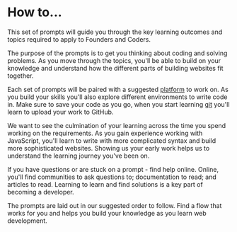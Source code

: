 # How to...

This set of prompts will guide you through the key learning outcomes and topics required to apply to Founders and Coders.

The purpose of the prompts is to get you thinking about coding and solving problems. As you move through the topics, you'll be able to build on your knowledge and understand how the different parts of building websites fit together.

Each set of prompts will be paired with a suggested [platform](./platforms) to work on. As you build your skills you'll also explore different environments to write code in. Make sure to save your code as you go, when you start learning [git](./git) you'll learn to upload your work to GitHub.

We want to see the culmination of your learning across the time you spend working on the requirements. As you gain experience working with JavaScript, you'll learn to write with more complicated syntax and build more sophisticated websites. Showing us your early work helps us to understand the learning journey you've been on.

If you have questions or are stuck on a prompt - find help online. Online, you'll find communities to ask questions to; documentation to read; and articles to read. Learning to learn and find solutions is a key part of becoming a developer.

The prompts are laid out in our suggested order to follow. Find a flow that works for you and helps you build your knowledge as you learn web development.
